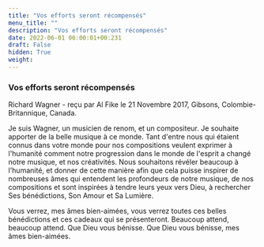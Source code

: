 ```yaml
---
title: "Vos efforts seront récompensés"
menu_title: ""
description: "Vos efforts seront récompensés"
date: 2022-06-01 06:00:01+00:231
draft: False
hidden: True
weight:
---
```

### Vos efforts seront récompensés

Richard Wagner - reçu par Al Fike le 21 Novembre 2017, Gibsons, Colombie-Britannique, Canada.

Je suis Wagner, un musicien de renom, et un compositeur. Je souhaite apporter de la belle musique à ce monde. Tant d'entre nous qui étaient connus dans votre monde pour nos compositions veulent exprimer à l'humanité comment notre progression dans le monde de l'esprit a changé notre musique, et nos créativités. Nous souhaitons révéler beaucoup à l'humanité, et donner de cette manière afin que cela puisse inspirer de nombreuses âmes qui entendent les profondeurs de notre musique, de nos compositions et sont inspirées à tendre leurs yeux vers Dieu, à rechercher Ses bénédictions, Son Amour et Sa Lumière.

Vous verrez, mes âmes bien-aimées, vous verrez toutes ces belles bénédictions et ces cadeaux qui se présenteront. Beaucoup attend, beaucoup attend. Que Dieu vous bénisse. Que Dieu vous bénisse, mes âmes bien-aimées.
